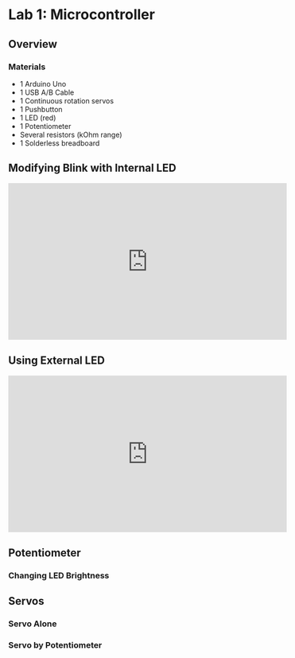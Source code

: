 # Lab 1: Microcontroller

## Overview

### Materials
* 1 Arduino Uno
* 1 USB A/B Cable
* 1 Continuous rotation servos
* 1 Pushbutton
* 1 LED (red)
* 1 Potentiometer
* Several resistors (kOhm range)
* 1 Solderless breadboard

## Modifying Blink with Internal LED

<iframe width="560" height="315" src="https://www.youtube.com/embed/ZpkMIolsPc0" frameborder="0" allow="accelerometer; autoplay=1; loop=1; encrypted-media; gyroscope; picture-in-picture" allowfullscreen></iframe>

## Using External LED

<iframe width="560" height="315" src="https://www.youtube.com/embed/X57n8F3q364" frameborder="0" allow="accelerometer; autoplay; encrypted-media; gyroscope; picture-in-picture" allowfullscreen></iframe>

## Potentiometer

### Changing LED Brightness

## Servos

### Servo Alone

### Servo by Potentiometer

